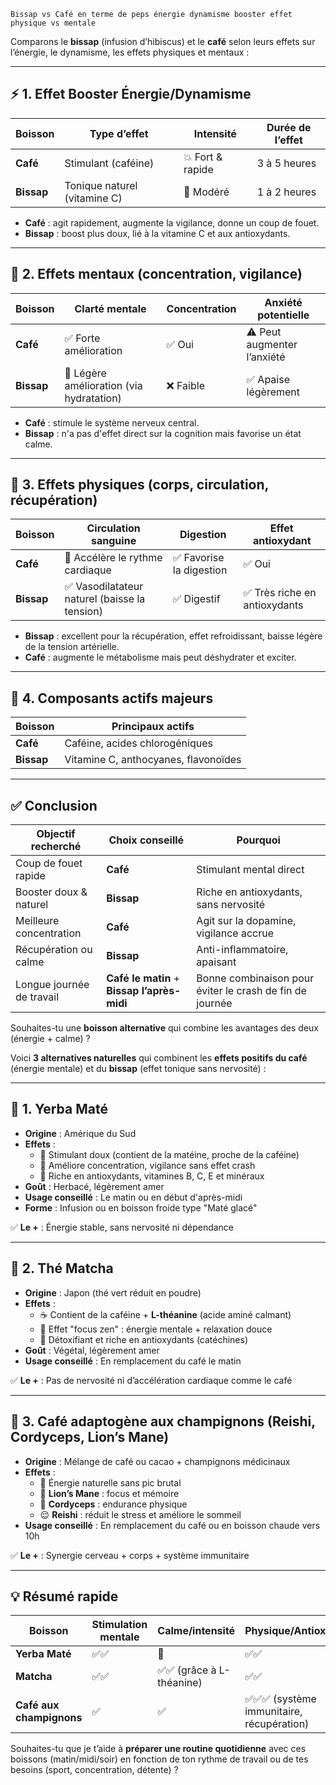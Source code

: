 ```
Bissap vs Café en terme de peps énergie dynamisme booster effet physique vs mentale 
```

Comparons le **bissap** (infusion d’hibiscus) et le **café** selon leurs effets sur l’énergie, le dynamisme, les effets physiques et mentaux :

------

## ⚡️ 1. **Effet Booster Énergie/Dynamisme**

| Boisson    | Type d’effet                 | Intensité       | Durée de l’effet |
| ---------- | ---------------------------- | --------------- | ---------------- |
| **Café**   | Stimulant (caféine)          | 💥 Fort & rapide | 3 à 5 heures     |
| **Bissap** | Tonique naturel (vitamine C) | 🌿 Modéré        | 1 à 2 heures     |



- **Café** : agit rapidement, augmente la vigilance, donne un coup de fouet.
- **Bissap** : boost plus doux, lié à la vitamine C et aux antioxydants.

------

## 🧠 2. **Effets mentaux (concentration, vigilance)**

| Boisson    | Clarté mentale                          | Concentration | Anxiété potentielle        |
| ---------- | --------------------------------------- | ------------- | -------------------------- |
| **Café**   | ✅ Forte amélioration                    | ✅ Oui         | ⚠️ Peut augmenter l’anxiété |
| **Bissap** | 🔸 Légère amélioration (via hydratation) | ❌ Faible      | ✅ Apaise légèrement        |



- **Café** : stimule le système nerveux central.
- **Bissap** : n'a pas d'effet direct sur la cognition mais favorise un état calme.

------

## 💪 3. **Effets physiques (corps, circulation, récupération)**

| Boisson    | Circulation sanguine                         | Digestion               | Effet antioxydant            |
| ---------- | -------------------------------------------- | ----------------------- | ---------------------------- |
| **Café**   | 🔸 Accélère le rythme cardiaque               | ✅ Favorise la digestion | ✅ Oui                        |
| **Bissap** | ✅ Vasodilatateur naturel (baisse la tension) | ✅ Digestif              | ✅ Très riche en antioxydants |



- **Bissap** : excellent pour la récupération, effet refroidissant, baisse légère de la tension artérielle.
- **Café** : augmente le métabolisme mais peut déshydrater et exciter.

------

## 🧬 4. **Composants actifs majeurs**

| Boisson    | Principaux actifs                    |
| ---------- | ------------------------------------ |
| **Café**   | Caféine, acides chlorogéniques       |
| **Bissap** | Vitamine C, anthocyanes, flavonoïdes |



------

## ✅ Conclusion

| Objectif recherché        | Choix conseillé                             | Pourquoi                                                 |
| ------------------------- | ------------------------------------------- | -------------------------------------------------------- |
| Coup de fouet rapide      | **Café**                                    | Stimulant mental direct                                  |
| Booster doux & naturel    | **Bissap**                                  | Riche en antioxydants, sans nervosité                    |
| Meilleure concentration   | **Café**                                    | Agit sur la dopamine, vigilance accrue                   |
| Récupération ou calme     | **Bissap**                                  | Anti-inflammatoire, apaisant                             |
| Longue journée de travail | **Café le matin** + **Bissap l’après-midi** | Bonne combinaison pour éviter le crash de fin de journée |



Souhaites-tu une **boisson alternative** qui combine les avantages des deux (énergie + calme) ?

Voici **3 alternatives naturelles** qui combinent les **effets positifs du café** (énergie mentale) et du **bissap** (effet tonique sans nervosité) :

------

## 🌿 1. **Yerba Maté**

- **Origine** : Amérique du Sud
- **Effets** :
  - 🔋 Stimulant doux (contient de la matéine, proche de la caféine)
  - 🧠 Améliore concentration, vigilance sans effet crash
  - 💪 Riche en antioxydants, vitamines B, C, E et minéraux
- **Goût** : Herbacé, légèrement amer
- **Usage conseillé** : Le matin ou en début d'après-midi
- **Forme** : Infusion ou en boisson froide type "Maté glacé"

✅ **Le +** : Énergie stable, sans nervosité ni dépendance

------

## 🌱 2. **Thé Matcha**

- **Origine** : Japon (thé vert réduit en poudre)
- **Effets** :
  - ☕ Contient de la caféine + **L-théanine** (acide aminé calmant)
  - 🔄 Effet "focus zen" : énergie mentale + relaxation douce
  - 🌿 Détoxifiant et riche en antioxydants (catéchines)
- **Goût** : Végétal, légèrement amer
- **Usage conseillé** : En remplacement du café le matin

✅ **Le +** : Pas de nervosité ni d’accélération cardiaque comme le café

------

## 🍄 3. **Café adaptogène aux champignons (Reishi, Cordyceps, Lion’s Mane)**

- **Origine** : Mélange de café ou cacao + champignons médicinaux
- **Effets** :
  - 🔋 Énergie naturelle sans pic brutal
  - 🧠 **Lion’s Mane** : focus et mémoire
  - 💪 **Cordyceps** : endurance physique
  - 😌 **Reishi** : réduit le stress et améliore le sommeil
- **Usage conseillé** : En remplacement du café ou en boisson chaude vers 10h

✅ **Le +** : Synergie cerveau + corps + système immunitaire

------

## 💡 Résumé rapide

| Boisson                  | Stimulation mentale | Calme/intensité         | Physique/Antioxydants                   |
| ------------------------ | ------------------- | ----------------------- | --------------------------------------- |
| **Yerba Maté**           | ✅✅                  | 🔸                       | ✅✅                                      |
| **Matcha**               | ✅✅                  | ✅✅ (grâce à L-théanine) | ✅✅                                      |
| **Café aux champignons** | ✅                   | ✅                       | ✅✅✅ (système immunitaire, récupération) |



Souhaites-tu que je t’aide à **préparer une routine quotidienne** avec ces boissons (matin/midi/soir) en fonction de ton rythme de travail ou de tes besoins (sport, concentration, détente) ?